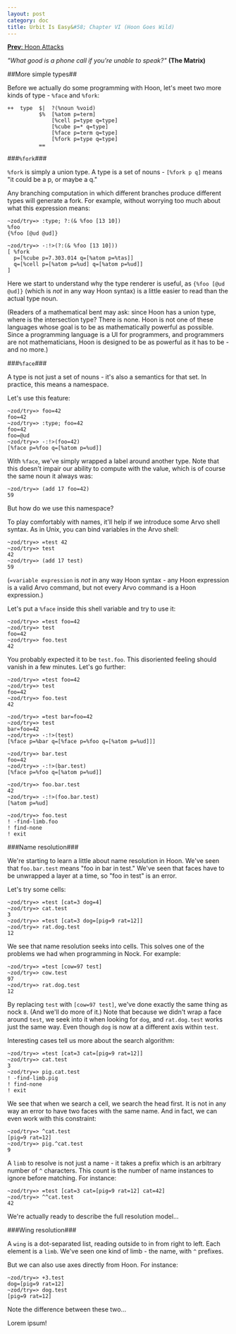 ```yaml
---
layout: post
category: doc
title: Urbit Is Easy&#58; Chapter VI (Hoon Goes Wild)
---
```


[**Prev**: Hoon Attacks](urbit-is-easy-ch5.html)

*"What good is a phone call if you're unable to speak?"*
**(The Matrix)**

##More simple types##

Before we actually do some programming with Hoon, let's meet two 
more kinds of type - `%face` and `%fork`:

    ++  type  $|  ?(%noun %void)
              $%  [%atom p=term]
                  [%cell p=type q=type]
                  [%cube p=* q=type]  
                  [%face p=term q=type]
                  [%fork p=type q=type]
              ==

###`%fork`###

`%fork` is simply a union type.  A type is a set of nouns -
`[%fork p q]` means "it could be a p, or maybe a q."

Any branching computation in which different branches produce
different types will generate a fork.  For example, without
worrying too much about what this expression means:

    ~zod/try=> :type; ?:(& %foo [13 10])
    %foo
    {%foo [@ud @ud]}

    ~zod/try=> -:!>(?:(& %foo [13 10]))
    [ %fork
      p=[%cube p=7.303.014 q=[%atom p=%tas]]
      q=[%cell p=[%atom p=%ud] q=[%atom p=%ud]]
    ]

Here we start to understand why the type renderer is useful, as
`{%foo [@ud @ud]}` (which is *not* in any way Hoon syntax) is a
little easier to read than the actual type noun.

(Readers of a mathematical bent may ask: since Hoon has a union
type, where is the intersection type?  There is none.  Hoon is
not one of these languages whose goal is to be as mathematically
powerful as possible.  Since a programming language is a UI for
programmers, and programmers are not mathematicians, Hoon is
designed to be as powerful as it has to be - and no more.)

###`%face`###

A type is not just a set of nouns - it's also a semantics for
that set.  In practice, this means a namespace.

Let's use this feature:

    ~zod/try=> foo=42
    foo=42
    ~zod/try=> :type; foo=42
    foo=42
    foo=@ud
    ~zod/try=> -:!>(foo=42)
    [%face p=%foo q=[%atom p=%ud]]

With `%face`, we've simply wrapped a label around another type.
Note that this doesn't impair our ability to compute with the
value, which is of course the same noun it always was:

    ~zod/try=> (add 17 foo=42)
    59

But how do we use this namespace?

To play comfortably with names, it'll help if we introduce some
Arvo shell syntax.  As in Unix, you can bind variables in the
Arvo shell:

    ~zod/try=> =test 42
    ~zod/try=> test
    42
    ~zod/try=> (add 17 test)
    59

(`=variable expression` is *not* in any way Hoon syntax - any
Hoon expression is a valid Arvo command, but not every Arvo
command is a Hoon expression.)

Let's put a `%face` inside this shell variable and try to use it:

    ~zod/try=> =test foo=42
    ~zod/try=> test
    foo=42
    ~zod/try=> foo.test
    42

You probably expected it to be `test.foo`.  This disoriented
feeling should vanish in a few minutes.  Let's go further:

    ~zod/try=> =test foo=42
    ~zod/try=> test
    foo=42
    ~zod/try=> foo.test
    42

    ~zod/try=> =test bar=foo=42
    ~zod/try=> test
    bar=foo=42
    ~zod/try=> -:!>(test)
    [%face p=%bar q=[%face p=%foo q=[%atom p=%ud]]]

    ~zod/try=> bar.test
    foo=42
    ~zod/try=> -:!>(bar.test)
    [%face p=%foo q=[%atom p=%ud]]

    ~zod/try=> foo.bar.test
    42
    ~zod/try=> -:!>(foo.bar.test)
    [%atom p=%ud]

    ~zod/try=> foo.test
    ! -find-limb.foo
    ! find-none
    ! exit

###Name resolution###

We're starting to learn a little about name resolution in Hoon.
We've seen that `foo.bar.test` means "foo in bar in test."  We've
seen that faces have to be unwrapped a layer at a time, so "foo in
test" is an error.

Let's try some cells:

    ~zod/try=> =test [cat=3 dog=4]
    ~zod/try=> cat.test
    3
    ~zod/try=> =test [cat=3 dog=[pig=9 rat=12]]
    ~zod/try=> rat.dog.test
    12

We see that name resolution seeks into cells.  This solves one of
the problems we had when programming in Nock.  For example:

    ~zod/try=> =test [cow=97 test]
    ~zod/try=> cow.test
    97
    ~zod/try=> rat.dog.test
    12

By replacing `test` with `[cow=97 test]`, we've done exactly the
same thing as nock `8`.  (And we'll do more of it.)  Note that
because we didn't wrap a face around `test`, we seek into it when
looking for `dog`, and `rat.dog.test` works just the same way.
Even though `dog` is now at a different axis within `test`.

Interesting cases tell us more about the search algorithm:

    ~zod/try=> =test [cat=3 cat=[pig=9 rat=12]]
    ~zod/try=> cat.test
    3
    ~zod/try=> pig.cat.test
    ! -find-limb.pig
    ! find-none
    ! exit

We see that when we search a cell, we search the head first.  It
is not in any way an error to have two faces with the same name.
And in fact, we can even work with this constraint:

    ~zod/try=> ^cat.test
    [pig=9 rat=12]
    ~zod/try=> pig.^cat.test
    9

A `limb` to resolve is not just a name - it takes a prefix which
is an arbitrary number of `^` characters.  This count is the
number of name instances to ignore before matching.  For
instance: 

    ~zod/try=> =test [cat=3 cat=[pig=9 rat=12] cat=42]
    ~zod/try=> ^^cat.test
    42

We're actually ready to describe the full resolution model...

###Wing resolution###

A `wing` is a dot-separated list, reading outside to in from
right to left.  Each element is a `limb`.  We've seen one kind of
limb - the name, with `^` prefixes.

But we can also use axes directly from Hoon.  For instance:

    ~zod/try=> +3.test
    dog=[pig=9 rat=12]
    ~zod/try=> dog.test
    [pig=9 rat=12]

Note the difference between these two...

Lorem ipsum!

